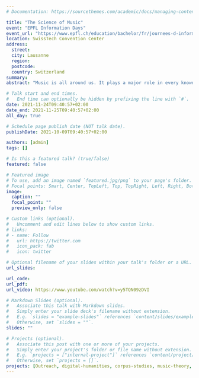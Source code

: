 ```yaml
---
# Documentation: https://sourcethemes.com/academic/docs/managing-content/

title: "The Science of Music"
event: "EPFL Information Days"
event_url: "https://www.epfl.ch/education/bachelor/fr/journees-d-information/journees-info-programme/journees-info-conf_interdisciplinaires/"
location: SwissTech Convention Center
address:
  street:
  city: Lausanne
  region:
  postcode:
  country: Switzerland 
summary:
abstract: "Music is all around us. It plays a major role in every known human culture and we are exposed to it over many hours of the day: in shopping malls, advertisements, and - of course - voluntary listening or playing. We use music in order to celebrate and to grief; film music can express what dialogue and image can’t, especially when it comes to feelings and emotions. Despite these seemingly universal functions, music displays an astonishing cross-cultural and stylistic diversity. The _Digital and Cognitive Musicology Lab_ at EPFL is dedicated to finding out how music fulfills all those functions and more. To study this multifaceted phenomenon, insights from many different perspectives are necessary. Our interdisciplinary team uses computer science and machine learning, psychology and neuroscience, as well as musicology and theory, to better understand how music works."

# Talk start and end times.
#   End time can optionally be hidden by prefixing the line with `#`.
date: 2021-11-24T09:40:57+02:00
date_end: 2021-11-25T09:40:57+02:00
all_day: true

# Schedule page publish date (NOT talk date).
publishDate: 2021-10-09T09:40:57+02:00

authors: [admin]
tags: []

# Is this a featured talk? (true/false)
featured: false

# Featured image
# To use, add an image named `featured.jpg/png` to your page's folder. 
# Focal points: Smart, Center, TopLeft, Top, TopRight, Left, Right, BottomLeft, Bottom, BottomRight.
image:
  caption: ""
  focal_point: ""
  preview_only: false

# Custom links (optional).
#   Uncomment and edit lines below to show custom links.
# links:
# - name: Follow
#   url: https://twitter.com
#   icon_pack: fab
#   icon: twitter

# Optional filename of your slides within your talk's folder or a URL.
url_slides:

url_code:
url_pdf:
url_video: https://www.youtube.com/watch?v=y5TQN09zDVI

# Markdown Slides (optional).
#   Associate this talk with Markdown slides.
#   Simply enter your slide deck's filename without extension.
#   E.g. `slides = "example-slides"` references `content/slides/example-slides.md`.
#   Otherwise, set `slides = ""`.
slides: ""

# Projects (optional).
#   Associate this post with one or more of your projects.
#   Simply enter your project's folder or file name without extension.
#   E.g. `projects = ["internal-project"]` references `content/project/deep-learning/index.md`.
#   Otherwise, set `projects = []`.
projects: [Outreach, digital-humanities, corpus-studies, music-theory, music-cognition]
---
```

